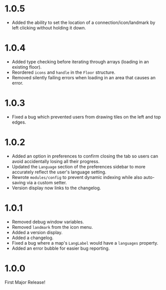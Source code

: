 # 1.0.5
- Added the ability to set the location of a connection/icon/landmark by left clicking without holding it down.

# 1.0.4
- Added type checking before iterating through arrays (loading in an existing floor).
- Reordered `icons` and `handle` in the `Floor` structure.
- Removed silently failing errors when loading in an area that causes an error.

# 1.0.3
- Fixed a bug which prevented users from drawing tiles on the left and top edges.

# 1.0.2
- Added an option in preferences to confirm closing the tab so users can avoid accidentally losing all their progress.
- Updated the `Language` section of the preferences sidebar to more accurately reflect the user's language setting.
- Rewrote `modules/config` to prevent dynamic indexing while also auto-saving via a custom setter.
- Version display now links to the changelog.

# 1.0.1
- Removed debug window variables.
- Removed `landmark` from the icon menu.
- Added a version display.
- Added a changelog.
- Fixed a bug where a map's `LangLabel` would have a `languages` property.
- Added an error bubble for easier bug reporting.

# 1.0.0
First Major Release!